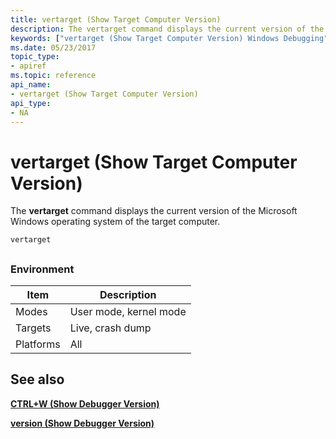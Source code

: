 ```yaml
---
title: vertarget (Show Target Computer Version)
description: The vertarget command displays the current version of the Microsoft Windows operating system of the target computer.
keywords: ["vertarget (Show Target Computer Version) Windows Debugging"]
ms.date: 05/23/2017
topic_type:
- apiref
ms.topic: reference
api_name:
- vertarget (Show Target Computer Version)
api_type:
- NA
---
```


# vertarget (Show Target Computer Version)


The **vertarget** command displays the current version of the Microsoft Windows operating system of the target computer.

`vertarget`

## <span id="ddk_cmd_show_target_computer_version_dbg"></span><span id="DDK_CMD_SHOW_TARGET_COMPUTER_VERSION_DBG"></span>


### Environment

|  Item  | Description          |
|--------|----------------------|
|Modes   |User mode, kernel mode|
|Targets |Live, crash dump      |
|Platforms|All                  |

 

## <span id="see_also"></span>See also


[**CTRL+W (Show Debugger Version)**](ctrl-w--show-debugger-version-.md)

[**version (Show Debugger Version)**](version--show-debugger-version-.md)

 

 






